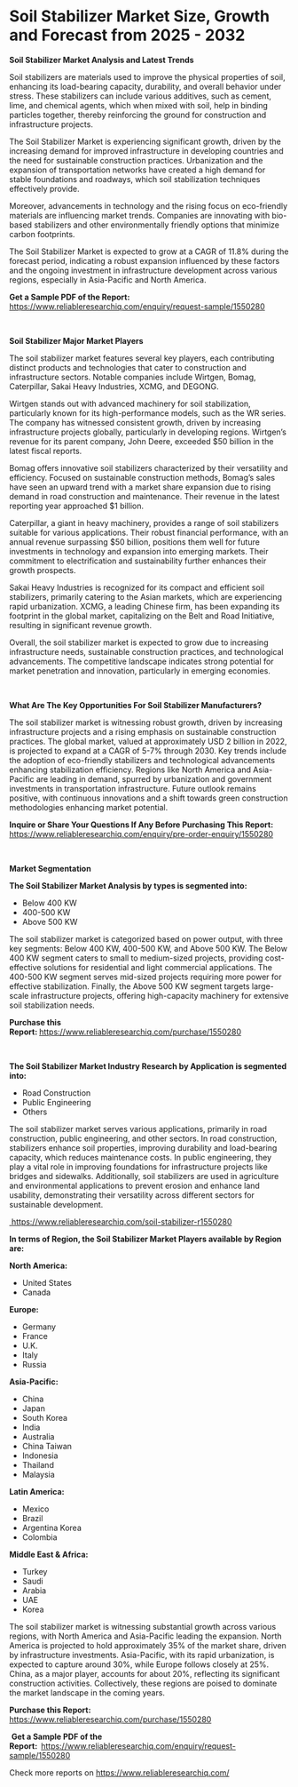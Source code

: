 <p><h1>Soil Stabilizer Market Size, Growth and Forecast from 2025 - 2032</h1></p><p><strong>Soil Stabilizer Market Analysis and Latest Trends</strong></p>
<p><p>Soil stabilizers are materials used to improve the physical properties of soil, enhancing its load-bearing capacity, durability, and overall behavior under stress. These stabilizers can include various additives, such as cement, lime, and chemical agents, which when mixed with soil, help in binding particles together, thereby reinforcing the ground for construction and infrastructure projects.</p><p>The Soil Stabilizer Market is experiencing significant growth, driven by the increasing demand for improved infrastructure in developing countries and the need for sustainable construction practices. Urbanization and the expansion of transportation networks have created a high demand for stable foundations and roadways, which soil stabilization techniques effectively provide. </p><p>Moreover, advancements in technology and the rising focus on eco-friendly materials are influencing market trends. Companies are innovating with bio-based stabilizers and other environmentally friendly options that minimize carbon footprints. </p><p>The Soil Stabilizer Market is expected to grow at a CAGR of 11.8% during the forecast period, indicating a robust expansion influenced by these factors and the ongoing investment in infrastructure development across various regions, especially in Asia-Pacific and North America.</p></p>
<p><strong>Get a Sample PDF of the Report:&nbsp;</strong> <a href="https://www.reliableresearchiq.com/enquiry/request-sample/1550280?utm_campaign=2202&utm_medium=2&utm_source=Github&utm_content=ia&utm_term=01042025&utm_id=soil-stabilizer">https://www.reliableresearchiq.com/enquiry/request-sample/1550280</a></p>
<p>&nbsp;</p>
<p><strong>Soil Stabilizer Major Market Players</strong></p>
<p><p>The soil stabilizer market features several key players, each contributing distinct products and technologies that cater to construction and infrastructure sectors. Notable companies include Wirtgen, Bomag, Caterpillar, Sakai Heavy Industries, XCMG, and DEGONG.</p><p>Wirtgen stands out with advanced machinery for soil stabilization, particularly known for its high-performance models, such as the WR series. The company has witnessed consistent growth, driven by increasing infrastructure projects globally, particularly in developing regions. Wirtgen’s revenue for its parent company, John Deere, exceeded $50 billion in the latest fiscal reports.</p><p>Bomag offers innovative soil stabilizers characterized by their versatility and efficiency. Focused on sustainable construction methods, Bomag’s sales have seen an upward trend with a market share expansion due to rising demand in road construction and maintenance. Their revenue in the latest reporting year approached $1 billion.</p><p>Caterpillar, a giant in heavy machinery, provides a range of soil stabilizers suitable for various applications. Their robust financial performance, with an annual revenue surpassing $50 billion, positions them well for future investments in technology and expansion into emerging markets. Their commitment to electrification and sustainability further enhances their growth prospects.</p><p>Sakai Heavy Industries is recognized for its compact and efficient soil stabilizers, primarily catering to the Asian markets, which are experiencing rapid urbanization. XCMG, a leading Chinese firm, has been expanding its footprint in the global market, capitalizing on the Belt and Road Initiative, resulting in significant revenue growth.</p><p>Overall, the soil stabilizer market is expected to grow due to increasing infrastructure needs, sustainable construction practices, and technological advancements. The competitive landscape indicates strong potential for market penetration and innovation, particularly in emerging economies.</p></p>
<p>&nbsp;</p>
<p><strong>What Are The Key Opportunities For Soil Stabilizer Manufacturers?</strong></p>
<p><p>The soil stabilizer market is witnessing robust growth, driven by increasing infrastructure projects and a rising emphasis on sustainable construction practices. The global market, valued at approximately USD 2 billion in 2022, is projected to expand at a CAGR of 5-7% through 2030. Key trends include the adoption of eco-friendly stabilizers and technological advancements enhancing stabilization efficiency. Regions like North America and Asia-Pacific are leading in demand, spurred by urbanization and government investments in transportation infrastructure. Future outlook remains positive, with continuous innovations and a shift towards green construction methodologies enhancing market potential.</p></p>
<p><strong>Inquire or Share Your Questions If Any Before Purchasing This Report:</strong> <a href="https://www.reliableresearchiq.com/enquiry/pre-order-enquiry/1550280?utm_campaign=2202&utm_medium=2&utm_source=Github&utm_content=ia&utm_term=01042025&utm_id=soil-stabilizer">https://www.reliableresearchiq.com/enquiry/pre-order-enquiry/1550280</a></p>
<p>&nbsp;</p>
<p><strong>Market Segmentation</strong></p>
<p><strong>The Soil Stabilizer Market Analysis by types is segmented into:</strong></p>
<p><ul><li>Below 400 KW</li><li>400-500 KW</li><li>Above 500 KW</li></ul></p>
<p><p>The soil stabilizer market is categorized based on power output, with three key segments: Below 400 KW, 400-500 KW, and Above 500 KW. The Below 400 KW segment caters to small to medium-sized projects, providing cost-effective solutions for residential and light commercial applications. The 400-500 KW segment serves mid-sized projects requiring more power for effective stabilization. Finally, the Above 500 KW segment targets large-scale infrastructure projects, offering high-capacity machinery for extensive soil stabilization needs.</p></p>
<p><strong>Purchase this Report:&nbsp;</strong><a href="https://www.reliableresearchiq.com/purchase/1550280?utm_campaign=2202&utm_medium=2&utm_source=Github&utm_content=ia&utm_term=01042025&utm_id=soil-stabilizer">https://www.reliableresearchiq.com/purchase/1550280</a></p>
<p>&nbsp;</p>
<p><strong>The Soil Stabilizer Market Industry Research by Application is segmented into:</strong></p>
<p><ul><li>Road Construction</li><li>Public Engineering</li><li>Others</li></ul></p>
<p><p>The soil stabilizer market serves various applications, primarily in road construction, public engineering, and other sectors. In road construction, stabilizers enhance soil properties, improving durability and load-bearing capacity, which reduces maintenance costs. In public engineering, they play a vital role in improving foundations for infrastructure projects like bridges and sidewalks. Additionally, soil stabilizers are used in agriculture and environmental applications to prevent erosion and enhance land usability, demonstrating their versatility across different sectors for sustainable development.</p></p>
<p><a href="https://www.reliableresearchiq.com/soil-stabilizer-r1550280?utm_campaign=2202&utm_medium=2&utm_source=Github&utm_content=ia&utm_term=01042025&utm_id=soil-stabilizer">&nbsp;https://www.reliableresearchiq.com/soil-stabilizer-r1550280</a></p>
<p><strong>In terms of Region, the Soil Stabilizer Market Players available by Region are:</strong></p>
<p>
    <p> <strong> North America: </strong>
        <ul>
            <li>United States</li>
            <li>Canada</li>
        </ul>
        </p> 
    <p> <strong> Europe: </strong>
        <ul>
            <li>Germany</li>
            <li>France</li>
            <li>U.K.</li>
            <li>Italy</li>
            <li>Russia</li>
        </ul>
        </p> 
    <p> <strong> Asia-Pacific: </strong>
        <ul>
            <li>China</li>
            <li>Japan</li>
            <li>South Korea</li>
            <li>India</li>
            <li>Australia</li>
            <li>China Taiwan</li>
            <li>Indonesia</li>
            <li>Thailand</li>
            <li>Malaysia</li>
        </ul>
        </p> 
    <p> <strong> Latin America: </strong>
        <ul>
            <li>Mexico</li>
            <li>Brazil</li>
            <li>Argentina Korea</li>
            <li>Colombia</li>
        </ul>
        </p> 
    <p> <strong> Middle East & Africa: </strong>
        <ul>
            <li>Turkey</li>
            <li>Saudi</li>
            <li>Arabia</li>
            <li>UAE</li>
            <li>Korea</li>
        </ul>
    </p>
    </p>
<p><p>The soil stabilizer market is witnessing substantial growth across various regions, with North America and Asia-Pacific leading the expansion. North America is projected to hold approximately 35% of the market share, driven by infrastructure investments. Asia-Pacific, with its rapid urbanization, is expected to capture around 30%, while Europe follows closely at 25%. China, as a major player, accounts for about 20%, reflecting its significant construction activities. Collectively, these regions are poised to dominate the market landscape in the coming years.</p></p>
<p><strong>Purchase this Report: </strong><a href="https://www.reliableresearchiq.com/purchase/1550280?utm_campaign=2202&utm_medium=2&utm_source=Github&utm_content=ia&utm_term=01042025&utm_id=soil-stabilizer">https://www.reliableresearchiq.com/purchase/1550280</a></p>
<p>&nbsp;<strong>Get a Sample PDF of the Report:&nbsp;&nbsp;</strong><a href="https://www.reliableresearchiq.com/enquiry/request-sample/1550280?utm_campaign=2202&utm_medium=2&utm_source=Github&utm_content=ia&utm_term=01042025&utm_id=soil-stabilizer">https://www.reliableresearchiq.com/enquiry/request-sample/1550280</a></p>
<p><strong></strong></p>
<p>Check more reports on <a href="https://www.reliableresearchiq.com/?utm_campaign=2202&utm_medium=2&utm_source=Github&utm_content=ia&utm_term=01042025&utm_id=soil-stabilizer">https://www.reliableresearchiq.com/</a></p>